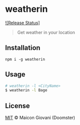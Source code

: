 # weatherin

[![Release Status]](https://github.com/doomsterinc/weatherin/releases)

> Get weather in your location

## Installation

```console
npm i -g weatherin
```

## Usage

```sh
# weatherin -l <CityName>
$ weatherin -l Bage
```

## License

[MIT](https://github.com/doomsterinc/licenses/blob/master/MIT-LICENSE.md) &copy; Maicon Giovani (Doomster)
